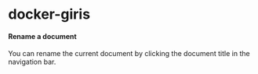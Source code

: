 # docker-giris

#### <i class="icon-pencil"></i> Rename a document

You can rename the current document by clicking the document title in the navigation bar.
